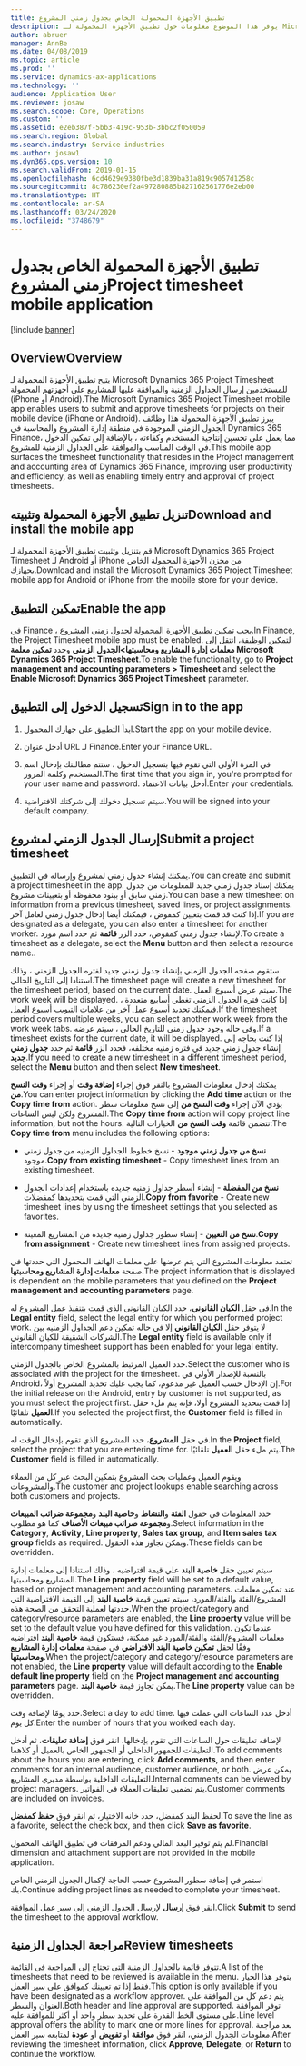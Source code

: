 ```yaml
---
title: تطبيق الأجهزة المحمولة الخاص بجدول زمني المشروع
description: يوفر هذا الموضوع معلومات حول تطبيق الأجهزة المحمولة لـ Microsoft Dynamics 365 Project Timesheet. يتيح تطبيق الأجهزة المحمولة لجدول زمني المشروع للمستخدمين إرسال الجداول الزمنية والموافقة عليها للمشاريع على أجهزتهم المحمولة.
author: abruer
manager: AnnBe
ms.date: 04/08/2019
ms.topic: article
ms.prod: ''
ms.service: dynamics-ax-applications
ms.technology: ''
audience: Application User
ms.reviewer: josaw
ms.search.scope: Core, Operations
ms.custom: ''
ms.assetid: e2eb387f-5bb3-419c-953b-3bbc2f050059
ms.search.region: Global
ms.search.industry: Service industries
ms.author: josaw1
ms.dyn365.ops.version: 10
ms.search.validFrom: 2019-01-15
ms.openlocfilehash: 6cd4629e9380fbe3d1839ba31a819c9057d1258c
ms.sourcegitcommit: 8c786230ef2a497280885b827162561776e2eb00
ms.translationtype: HT
ms.contentlocale: ar-SA
ms.lasthandoff: 03/24/2020
ms.locfileid: "3748679"
---
```

# <a name="project-timesheet-mobile-application"></a><span data-ttu-id="ae98c-104">تطبيق الأجهزة المحمولة الخاص بجدول زمني المشروع</span><span class="sxs-lookup"><span data-stu-id="ae98c-104">Project timesheet mobile application</span></span>

[!include [banner](../includes/banner.md)]

## <a name="overview"></a><span data-ttu-id="ae98c-105">Overview</span><span class="sxs-lookup"><span data-stu-id="ae98c-105">Overview</span></span>

<span data-ttu-id="ae98c-106">يتيح تطبيق الأجهزة المحمولة لـ Microsoft Dynamics 365 Project Timesheet للمستخدمين إرسال الجداول الزمنية والموافقة عليها للمشاريع على أجهزتهم المحمولة (iPhone أو Android).</span><span class="sxs-lookup"><span data-stu-id="ae98c-106">The Microsoft Dynamics 365 Project Timesheet mobile app enables users to submit and approve timesheets for projects on their mobile device (iPhone or Android).</span></span> <span data-ttu-id="ae98c-107">يبرز تطبيق الأجهزة المحمولة هذا وظائف الجدول الزمني الموجودة في منطقة إدارة المشروع والمحاسبة في Dynamics 365 Finance، مما يعمل على تحسين إنتاجية المستخدم وكفاءته ، بالإضافة إلى تمكين الدخول في الوقت المناسب والموافقة على الجداول الزمنية للمشروع.</span><span class="sxs-lookup"><span data-stu-id="ae98c-107">This mobile app surfaces the timesheet functionality that resides in the Project management and accounting area of Dynamics 365 Finance, improving user productivity and efficiency, as well as enabling timely entry and approval of project timesheets.</span></span>

## <a name="download-and-install-the-mobile-app"></a><span data-ttu-id="ae98c-108">تنزيل تطبيق الأجهزة المحمولة وتثبيته</span><span class="sxs-lookup"><span data-stu-id="ae98c-108">Download and install the mobile app</span></span>

<span data-ttu-id="ae98c-109">قم بتنزيل وتثبيت تطبيق الأجهزة المحمولة لـ Microsoft Dynamics 365 Project Timesheet لـ Android أو iPhone من مخزن الأجهزة المحمولة الخاص بجهازك.</span><span class="sxs-lookup"><span data-stu-id="ae98c-109">Download and install the Microsoft Dynamics 365 Project Timesheet mobile app for Android or iPhone from the mobile store for your device.</span></span>

## <a name="enable-the-app"></a><span data-ttu-id="ae98c-110">تمكين التطبيق</span><span class="sxs-lookup"><span data-stu-id="ae98c-110">Enable the app</span></span> 

<span data-ttu-id="ae98c-111">في Finance ، يجب تمكين تطبيق الأجهزة المحمولة لجدول زمني المشروع.</span><span class="sxs-lookup"><span data-stu-id="ae98c-111">In Finance, the Project Timesheet mobile app must be enabled.</span></span> <span data-ttu-id="ae98c-112">لتمكين الوظيفة، انتقل إلى **معلمات إدارة المشاريع ومحاسبتها\>الجدول الزمني** وحدد **تمكين معلمة Microsoft Dynamics 365 Project Timesheet**.</span><span class="sxs-lookup"><span data-stu-id="ae98c-112">To enable the functionality, go to **Project management and accounting parameters \> Timesheet** and select the **Enable Microsoft Dynamics 365 Project Timesheet** parameter.</span></span>

## <a name="sign-in-to-the-app"></a><span data-ttu-id="ae98c-113">تسجيل الدخول إلى التطبيق</span><span class="sxs-lookup"><span data-stu-id="ae98c-113">Sign in to the app</span></span>

1.  <span data-ttu-id="ae98c-114">ابدأ التطبيق على جهازك المحمول.</span><span class="sxs-lookup"><span data-stu-id="ae98c-114">Start the app on your mobile device.</span></span>

2.  <span data-ttu-id="ae98c-115">أدخل عنوان URL لـ Finance.</span><span class="sxs-lookup"><span data-stu-id="ae98c-115">Enter your Finance URL.</span></span>

3.  <span data-ttu-id="ae98c-116">في المرة الأولى التي تقوم فيها بتسجيل الدخول ، ستتم مطالبتك بإدخال اسم المستخدم وكلمة المرور.</span><span class="sxs-lookup"><span data-stu-id="ae98c-116">The first time that you sign in, you're prompted for your user name and password.</span></span> <span data-ttu-id="ae98c-117">أدخل بيانات الاعتماد.</span><span class="sxs-lookup"><span data-stu-id="ae98c-117">Enter your credentials.</span></span>

4.  <span data-ttu-id="ae98c-118">سيتم تسجيل دخولك إلى شركتك الافتراضية.</span><span class="sxs-lookup"><span data-stu-id="ae98c-118">You will be signed into your default company.</span></span>

## <a name="submit-a-project-timesheet"></a><span data-ttu-id="ae98c-119">إرسال الجدول الزمني لمشروع</span><span class="sxs-lookup"><span data-stu-id="ae98c-119">Submit a project timesheet</span></span>

<span data-ttu-id="ae98c-120">يمكنك إنشاء جدول زمني لمشروع وإرساله في التطبيق.</span><span class="sxs-lookup"><span data-stu-id="ae98c-120">You can create and submit a project timesheet in the app.</span></span> <span data-ttu-id="ae98c-121">يمكنك إسناد جدول زمني جديد للمعلومات من جدول زمني سابق أو ببنود محفوظه أو بتعيينات مشروع.</span><span class="sxs-lookup"><span data-stu-id="ae98c-121">You can base a new timesheet on information from a previous timesheet, saved lines, or project assignments.</span></span> <span data-ttu-id="ae98c-122">إذا كنت قد قمت بتعيين كمفوض ، فيمكنك أيضا إدخال جدول زمني لعامل آخر.</span><span class="sxs-lookup"><span data-stu-id="ae98c-122">If you are designated as a delegate, you can also enter a timesheet for another worker.</span></span> <span data-ttu-id="ae98c-123">لإنشاء جدول زمني كمفوض، حدد الزر **قائمة** ثم حدد اسم مورد.</span><span class="sxs-lookup"><span data-stu-id="ae98c-123">To create a timesheet as a delegate, select the **Menu** button and then select a resource name..</span></span>

<span data-ttu-id="ae98c-124">ستقوم صفحه الجدول الزمني بإنشاء جدول زمني جديد لفتره الجدول الزمني ، وذلك استنادا إلى التاريخ الحالي.</span><span class="sxs-lookup"><span data-stu-id="ae98c-124">The timesheet page will create a new timesheet for the timesheet period, based on the current date.</span></span> <span data-ttu-id="ae98c-125">سيتم عرض أسبوع العمل.</span><span class="sxs-lookup"><span data-stu-id="ae98c-125">The work week will be displayed.</span></span> <span data-ttu-id="ae98c-126">إذا كانت فتره الجدول الزمني تغطي أسابيع متعددة ، فيمكنك تحديد أسبوع عمل آخر من علامات التبويب أسبوع العمل.</span><span class="sxs-lookup"><span data-stu-id="ae98c-126">If the timesheet period covers multiple weeks, you can select another work week from the work week tabs.</span></span>
<span data-ttu-id="ae98c-127">وفي حاله وجود جدول زمني للتاريخ الحالي ، سيتم عرضه.</span><span class="sxs-lookup"><span data-stu-id="ae98c-127">If a timesheet exists for the current date, it will be displayed.</span></span> <span data-ttu-id="ae98c-128">إذا كنت بحاجه إلى إنشاء جدول زمني جديد في فتره زمنيه مختلفه، فحدد الزر **قائمة** ثم حدد **جدول زمني جديد**.</span><span class="sxs-lookup"><span data-stu-id="ae98c-128">If you need to create a new timesheet in a different timesheet period, select the **Menu** button and then select **New timesheet**.</span></span>

<span data-ttu-id="ae98c-129">يمكنك إدخال معلومات المشروع بالنقر فوق إجراء **إضافة وقت** أو إجراء **وقت النسخ من**.</span><span class="sxs-lookup"><span data-stu-id="ae98c-129">You can enter project information by clicking the **Add time** action or the **Copy time from** action.</span></span> <span data-ttu-id="ae98c-130">يؤدي الآن إجراء **وقت النسخ من** إلى نسخ معلومات سطر المشروع ولكن ليس الساعات.</span><span class="sxs-lookup"><span data-stu-id="ae98c-130">The **Copy time from** action will copy project line information, but not the hours.</span></span> <span data-ttu-id="ae98c-131">تتضمن قائمة **وقت النسخ من** الخيارات التالية:</span><span class="sxs-lookup"><span data-stu-id="ae98c-131">The **Copy time from** menu includes the following options:</span></span>

- <span data-ttu-id="ae98c-132">**نسخ من جدول زمني موجود** - نسخ خطوط الجداول الزمنيه من جدول زمني موجود.</span><span class="sxs-lookup"><span data-stu-id="ae98c-132">**Copy from existing timesheet** - Copy timesheet lines from an existing timesheet.</span></span>

- <span data-ttu-id="ae98c-133">**نسخ من المفضلة** - إنشاء أسطر جداول زمنيه جديده باستخدام إعدادات الجدول الزمني التي قمت بتحديدها كمفضلات.</span><span class="sxs-lookup"><span data-stu-id="ae98c-133">**Copy from favorite** - Create new timesheet lines by using the timesheet settings that you selected as favorites.</span></span>

- <span data-ttu-id="ae98c-134">**نسخ من التعيين** - إنشاء سطور جداول زمنيه جديده من المشاريع المعينة.</span><span class="sxs-lookup"><span data-stu-id="ae98c-134">**Copy from assignment** - Create new timesheet lines from assigned projects.</span></span>

<span data-ttu-id="ae98c-135">تعتمد معلومات المشروع التي يتم عرضها على معلمات الهاتف المحمول التي حددتها في صفحة **معلمات إدارة المشاريع ومحاسبتها**.</span><span class="sxs-lookup"><span data-stu-id="ae98c-135">The project information that is displayed is dependent on the mobile parameters that you defined on the **Project management and accounting parameters** page.</span></span>

<span data-ttu-id="ae98c-136">في حقل **الكيان القانوني**، حدد الكيان القانوني الذي قمت بتنفيذ عمل المشروع له.</span><span class="sxs-lookup"><span data-stu-id="ae98c-136">In the **Legal entity** field, select the legal entity for which you performed project work.</span></span> <span data-ttu-id="ae98c-137">لا يتوفر حقل **الكيان القانوني** إلا في حاله تمكين دعم الجداول الزمنيه بين الشركات الشقيقة للكيان القانوني.</span><span class="sxs-lookup"><span data-stu-id="ae98c-137">The **Legal entity** field is available only if intercompany timesheet support has been enabled for your legal entity.</span></span>

<span data-ttu-id="ae98c-138">حدد العميل المرتبط بالمشروع الخاص بالجدول الزمني.</span><span class="sxs-lookup"><span data-stu-id="ae98c-138">Select the customer who is associated with the project for the timesheet.</span></span> <span data-ttu-id="ae98c-139">بالنسبة للإصدار الأولي في Android، إن الإدخال حسب العميل غير مدعوم، كما يجب عليك تحديد المشروع أولاً.</span><span class="sxs-lookup"><span data-stu-id="ae98c-139">For the initial release on the Android, entry by customer is not supported, as you must select the project first.</span></span> <span data-ttu-id="ae98c-140">إذا قمت بتحديد المشروع أولا، فإنه يتم ملء حقل **العميل** تلقائيًا.</span><span class="sxs-lookup"><span data-stu-id="ae98c-140">If you selected the project first, the **Customer** field is filled in automatically.</span></span>

<span data-ttu-id="ae98c-141">في حقل **المشروع**، حدد المشروع الذي تقوم بإدخال الوقت له.</span><span class="sxs-lookup"><span data-stu-id="ae98c-141">In the **Project** field, select the project that you are entering time for.</span></span> <span data-ttu-id="ae98c-142">يتم ملء حقل **العميل** تلقائيًا.</span><span class="sxs-lookup"><span data-stu-id="ae98c-142">The **Customer** field is filled in automatically.</span></span>

<span data-ttu-id="ae98c-143">ويقوم العميل وعمليات بحث المشروع بتمكين البحث عبر كل من العملاء والمشروعات.</span><span class="sxs-lookup"><span data-stu-id="ae98c-143">The customer and project lookups enable searching across both customers and projects.</span></span>

<span data-ttu-id="ae98c-144">حدد المعلومات في حقول **الفئة** و**النشاط** و**خاصية البند** و**مجموعة ضرائب المبيعات** و**مجموعة ضرائب مبيعات الأصناف** كما هو مطلوب.</span><span class="sxs-lookup"><span data-stu-id="ae98c-144">Select information in the **Category**, **Activity**, **Line property**, **Sales tax group**, and **Item sales tax group** fields as required.</span></span> <span data-ttu-id="ae98c-145">ويمكن تجاوز هذه الحقول.</span><span class="sxs-lookup"><span data-stu-id="ae98c-145">These fields can be overridden.</span></span>

<span data-ttu-id="ae98c-146">سيتم تعيين حقل **خاصية البند** علي قيمة افتراضيه ، وذلك استنادا إلى معلمات إدارة المشاريع ومحاسبتها.</span><span class="sxs-lookup"><span data-stu-id="ae98c-146">The **Line property** field will be set to a default value, based on project management and accounting parameters.</span></span> <span data-ttu-id="ae98c-147">عند تمكين معلمات المشروع/الفئة والفئة/المورد، سيتم تعيين قيمة **خاصية البند** إلى القيمة الافتراضية التي حددتها لعملية التحقق من الصحة هذه.</span><span class="sxs-lookup"><span data-stu-id="ae98c-147">When the project/category and category/resource parameters are enabled, the **Line property** value will be set to the default value you have defined for this validation.</span></span> <span data-ttu-id="ae98c-148">عندما تكون معلمات المشروع/الفئة والفئة/المورد غير ممكنة، فستكون قيمة **خاصية البند** افتراضيه وفقًا لحقل **تمكين خاصية البند الافتراضي** في صفحة **معلمات إدارة المشاريع ومحاسبتها**.</span><span class="sxs-lookup"><span data-stu-id="ae98c-148">When the project/category and category/resource parameters are not enabled, the **Line property** value will default according to the **Enable default line property** field on the **Project management and accounting parameters** page.</span></span> <span data-ttu-id="ae98c-149">يمكن تجاوز قيمة **خاصية البند**.</span><span class="sxs-lookup"><span data-stu-id="ae98c-149">The **Line property** value can be overridden.</span></span>

<span data-ttu-id="ae98c-150">حدد يومًا لإضافة وقت.</span><span class="sxs-lookup"><span data-stu-id="ae98c-150">Select a day to add time.</span></span> <span data-ttu-id="ae98c-151">أدخل عدد الساعات التي عملت فيها كل يوم.</span><span class="sxs-lookup"><span data-stu-id="ae98c-151">Enter the number of hours that you worked each day.</span></span>

<span data-ttu-id="ae98c-152">لإضافه تعليقات حول الساعات التي تقوم بإدخالها، انقر فوق **إضافة تعليقات**، ثم أدخل التعليقات للجمهور الداخلي أو الجمهور الخاص بالعميل أو كلاهما.</span><span class="sxs-lookup"><span data-stu-id="ae98c-152">To add comments about the hours you are entering, click **Add comments**, and then enter comments for an internal audience, customer audience, or both.</span></span>
<span data-ttu-id="ae98c-153">يمكن عرض التعليقات الداخلية بواسطة مديري المشاريع.</span><span class="sxs-lookup"><span data-stu-id="ae98c-153">Internal comments can be viewed by project managers.</span></span> <span data-ttu-id="ae98c-154">يتم تضمين تعليقات العملاء في الفواتير.</span><span class="sxs-lookup"><span data-stu-id="ae98c-154">Customer comments are included on invoices.</span></span>

<span data-ttu-id="ae98c-155">لحفظ البند كمفضل، حدد خانه الاختيار، ثم انقر فوق **حفظ كمفضل**.</span><span class="sxs-lookup"><span data-stu-id="ae98c-155">To save the line as a favorite, select the check box, and then click **Save as favorite**.</span></span>

<span data-ttu-id="ae98c-156">لم يتم توفير البعد المالي ودعم المرفقات في تطبيق الهاتف المحمول.</span><span class="sxs-lookup"><span data-stu-id="ae98c-156">Financial dimension and attachment support are not provided in the mobile application.</span></span>

<span data-ttu-id="ae98c-157">استمر في إضافة سطور المشروع حسب الحاجة لإكمال الجدول الزمني الخاص بك.</span><span class="sxs-lookup"><span data-stu-id="ae98c-157">Continue adding project lines as needed to complete your timesheet.</span></span>

<span data-ttu-id="ae98c-158">انقر فوق **إرسال** لإرسال الجدول الزمني إلى سير عمل الموافقة.</span><span class="sxs-lookup"><span data-stu-id="ae98c-158">Click **Submit** to send the timesheet to the approval workflow.</span></span>

## <a name="review-timesheets"></a><span data-ttu-id="ae98c-159">مراجعة الجداول الزمنية</span><span class="sxs-lookup"><span data-stu-id="ae98c-159">Review timesheets</span></span>

<span data-ttu-id="ae98c-160">تتوفر قائمة بالجداول الزمنية التي تحتاج إلى المراجعة في القائمة.</span><span class="sxs-lookup"><span data-stu-id="ae98c-160">A list of the timesheets that need to be reviewed is available in the menu.</span></span> <span data-ttu-id="ae98c-161">يتوفر هذا الخيار فقط إذا تم تعيينك كموافق على سير العمل.</span><span class="sxs-lookup"><span data-stu-id="ae98c-161">This option is only available if you have been designated as a workflow approver.</span></span> <span data-ttu-id="ae98c-162">يتم دعم كل من الموافقة على العنوان والسطر.</span><span class="sxs-lookup"><span data-stu-id="ae98c-162">Both header and line approval are supported.</span></span> <span data-ttu-id="ae98c-163">توفر الموافقة على مستوى الخط القدرة على تحديد سطر واحد أو أكثر للموافقة عليه.</span><span class="sxs-lookup"><span data-stu-id="ae98c-163">Line level approval offers the ability to mark one or more lines for approval.</span></span> <span data-ttu-id="ae98c-164">بعد مراجعة معلومات الجدول الزمني، انقر فوق **موافقة** أو **تفويض** أو **عودة** لمتابعه سير العمل.</span><span class="sxs-lookup"><span data-stu-id="ae98c-164">After reviewing the timesheet information, click **Approve**, **Delegate**, or **Return** to continue the workflow.</span></span>
